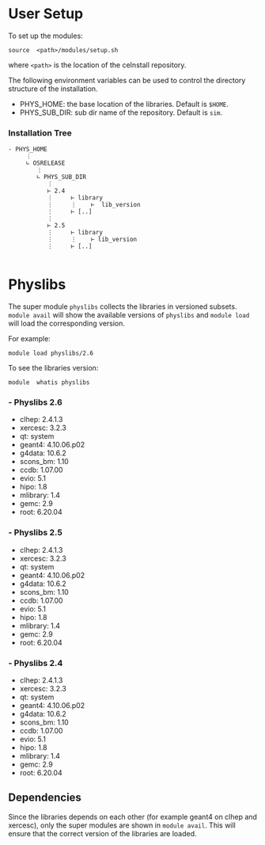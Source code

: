 # User Setup

To set up the modules:

`source  <path>/modules/setup.sh`

where `<path>` is the location of the ceInstall repository.

The following environment variables can be used to control the directory structure 
of the installation.

- PHYS_HOME: the base location of the libraries. Default is `$HOME`.
- PHYS_SUB_DIR: sub dir name of the repository. Default is `sim`.

### Installation Tree

```
- PHYS_HOME
     ⋮
     ∟ OSRELEASE
        ⋮
        ∟ PHYS_SUB_DIR
           ⋮
           ⊢ 2.4
           ⋮     ⊢ library
           ⋮     ⋮    ⊢  lib_version
           ⋮     ⊢ [..]        
           ⋮         
           ⊢ 2.5
           ⋮     ⊢ library
           ⋮     ⋮    ⊢ lib_version
           ⋮     ⊢ [..]        
              
```

# Physlibs

The super module `physlibs` collects the libraries in versioned subsets. 
`module avail` will show the available versions of `physlibs` and `module load`
will load the corresponding version. 

For example:

```
module load physlibs/2.6
```

To see the libraries version:

```
module  whatis physlibs
```

### - Physlibs 2.6

- clhep:     2.4.1.3
- xercesc:   3.2.3
- qt:        system
- geant4:    4.10.06.p02
- g4data:    10.6.2
- scons_bm:  1.10
- ccdb:      1.07.00
- evio:      5.1
- hipo:      1.8
- mlibrary:  1.4
- gemc:      2.9
- root:      6.20.04

### - Physlibs 2.5

- clhep:     2.4.1.3
- xercesc:   3.2.3
- qt:        system
- geant4:    4.10.06.p02
- g4data:    10.6.2
- scons_bm:  1.10
- ccdb:      1.07.00
- evio:      5.1
- hipo:      1.8
- mlibrary:  1.4
- gemc:      2.9
- root:      6.20.04

### - Physlibs 2.4

- clhep:     2.4.1.3
- xercesc:   3.2.3
- qt:        system
- geant4:    4.10.06.p02
- g4data:    10.6.2
- scons_bm:  1.10
- ccdb:      1.07.00
- evio:      5.1
- hipo:      1.8
- mlibrary:  1.4
- gemc:      2.9
- root:      6.20.04


## Dependencies

Since the libraries depends on each other (for example geant4 on clhep and xercesc),
only the super modules are shown in `module avail`. This will ensure that the correct
version of the libraries are loaded.